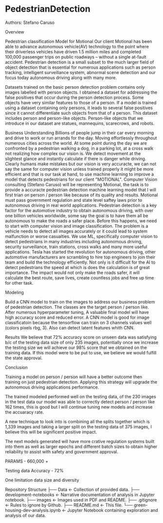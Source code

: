 # PedestrianDetection

Authors: Stefano Caruso 


Overview

Pedestrian classification Model for Motional
Our client Motional has been able to advance autonomous vehicle(AV) technology to the point where their driverless vehicles have driven 1.5 million miles and completed 100,000 passenger trips on public roadways – without a single at-fault accident.
Pedestrian detection is a small subset to the much larger field of object detection that is essential for numerous applications such as person tracking, intelligent surveillance system, abnormal scene detection and our focus today autonomous driving along with many more.

Datasets trained on the basic person detection problem contains only images labelled with person objects.
I obtained a dataset for addressing the false positives that occur during the person detection process. Some objects have very similar features to those of a person. If a model is trained using a dataset containing only persons, it leads to several false positives since it cannot differentiate such objects from that of a person. This dataset includes person and person-like objects. Person-like objects that we introduce in our dataset are statues, mannequins, scarecrows, and robots.



Business Understanding
Billions of people jump in their car every morning and drive to work or run arrands for the day. Moving effortlessly throughout numerous cities across the world. At some point during the day we are confronted by a pedestrian walking a dog, in a parking lot, at a cross walk not realizing how complex our vision is. We detect movement at the slightest glance and instantly calculate if there is danger while driving. Clearly humans make mistakes but our vision is very accuracte, we can not say the same for computer vision unless trained properly it might be more efficient and that is our task at hand, to use machine learning to improve a model that detects pedestrians for our client "MOTIONAL".
Computer Vision consulting (Stefano Caruso) will be representing Motional, the task is to provide a accuracte pedestrian detection machine learning model that I will first trian on person / person like because of its quality and results. Motional must pass government regulation and state level saftey laws prior to autonomous driving in real world applications.
Pedestrian detection is a key factor for the automotive industry to obtain autonomous driving, with over one billion vehicles worldwide, some say the goal is to have them all be autonomous to make the roads a safer place. Before this happens, we need to start with computer vision and image classification.
The problem is a vehicle needs to detect all images accurately or it could lead to system malfunction or worse casualties. We use ML, specifically computer vision to detect pedestrians in many industries including autonomous driving, security surveillance, train stations, cross walks and many more useful applications.
Tesla has started the revolution for autonomous driving, other automotive manufacturers are scrambling to hire top engineers to join their team and build the technology efficiently. Not only is it difficult for the AI to detect pedestrians the speed at which is does the calculation is of great importance.
The impact would not only make the roads safer, it will calculate the best route, save lives, create countless jobs and free up time for other task.



Modeling

Build a CNN model to train on the images to address our business problem of pedestrian detection.
The classes are the target person / person like. After numerous hyperparameter tuning, A valuable final model will have high accuracy score and reduced error. A CNN model is good for image classificatoin because the tensorflow can train on 3 channels values well (colors pixels rbg, 3). Also can detect latent features whith CNN.

Results
We believe that 72% accuracy score on unseen data was satisfying b/c of the testing data size of only 235 images, potentially once we increase the testing size we will achieve our 98% score that we obtained on the training data.
If this model were to be put to use, we believe we would fulfill the state approval.

Conclusion

Training a model on person / person will have a better outcome then training on just pedestrian detection. Applying this strategy will upgrade the autonomous driving applications performance.

The trained modeled performed well on the testing data, of the 230 images in the test data our model was able to correctly detect person / person like 162 times, this is good but I will continue tuning new models and increase the accuaracy rate.

A new technique to look into is combining all the splits together which is 1,339 images and taking a larger split on the testing data of 375 images, I believe this will be significent positive impact.

The next models generated will have more crative regulation systems built into them as well as larger epochs and different batch sizes to obtain higher reliability to assist with safety and government approval.

PARAMS - 660,000 +

Testing data Accuracy - 72%

One limitation
data size and diversity

Repository Structure ├── Data <- Collection of provided data. ├── development-notebooks <- Narrative documentation of analysis in Jupyter notebook. ├── images <- Images used in PDF and README. ├── .gitignore <- Rules to ignore by Github. ├── README.md <- This file. └── green-housing-dev-analysis.ipynb <- Jupyter Notebook containing exploration and analysis of our data.
